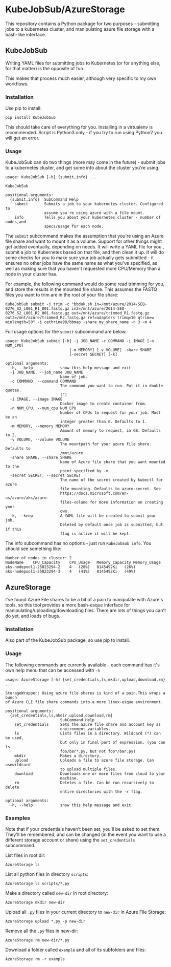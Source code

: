 # KubeJobSub/AzureStorage

This repository contains a Python package for two purposes - submitting jobs to a kubernetes cluster, and manipulating
azure file storage with a bash-like interface.

## KubeJobSub

Writing YAML files for submitting jobs to Kubernetes (or for anything else, for that matter) is the opposite of fun.

This makes that process much easier, although very specific to my own workflows.

### Installation

Use pip to install:

`pip install KubeJobSub`

This should take care of everything for you. Installing in a virtualenv is recommended. Script is Python3 only - if you
try to run using Python2 you will get an error.

### Usage

KubeJobSub can do two things (more may come in the future) - submit jobs to a kubernetes cluster, and get some info about
the cluster you're using.

```
usage: KubeJobSub [-h] {submit,info} ...

KubeJobSub

positional arguments:
  {submit,info}  SubCommand Help
    submit       Submits a job to your kubernetes cluster. Configured to
                 assume you're using azure with a file mount.
    info         Tells you about your kubernetes cluster - number of nodes,and
                 specs/usage for each node.
```

The `submit` subcommand makes the assumption that you're using an Azure file share and want to mount it as a volume.
Support for other things might get added eventually, depending on needs. It will write a YAML file for you
, submit a job to Kubernetes based on that file, and then clean it up. It will do some checks for you to make sure your
job actually gets submitted - it ensures no other jobs have the same name as what you've specified, as well as making sure
that you haven't requested more CPU/Memory than a node in your cluster has.

For example, the following command would do some read trimming for you, and store the results in the mounted file share.
This assumes the FASTQ files you want to trim are in the root of your file share:

```
KubeJobSub submit -j trim -c "bbduk.sh in=/mnt/azure/2014-SEQ-0276_S2_L001_R1_001.fastq.gz in2=/mnt/azure/2014-SEQ-0276_S2_L001_R2_001.fastq.gz out=/mnt/azure/trimmed_R1.fastq.gz out2=/mnt/azure/trimmed_R2.fastq.gz ref=adapters trimq=10 qtrim=w minlength=50" -i cathrine98/bbmap -share my_share_name -n 3 -m 4
```

Full usage options for the `submit` subcommand are below.


```
usage: KubeJobSub submit [-h] -j JOB_NAME -c COMMAND -i IMAGE [-n NUM_CPU]
                            [-m MEMORY] [-v VOLUME] -share SHARE
                            [-secret SECRET] [-k]

optional arguments:
  -h, --help            show this help message and exit
  -j JOB_NAME, --job_name JOB_NAME
                        Name of job.
  -c COMMAND, --command COMMAND
                        The command you want to run. Put it in double quotes.
                        (")
  -i IMAGE, --image IMAGE
                        Docker image to create container from.
  -n NUM_CPU, --num_cpu NUM_CPU
                        Number of CPUs to request for your job. Must be an
                        integer greater than 0. Defaults to 1.
  -m MEMORY, --memory MEMORY
                        Amount of memory to request, in GB. Defaults to 2.
  -v VOLUME, --volume VOLUME
                        The mountpath for your azure file share. Defaults to
                        /mnt/azure
  -share SHARE, --share SHARE
                        Name of Azure file share that you want mounted to the
                        point specified by -v
  -secret SECRET, --secret SECRET
                        The name of the secret created by kubectl for azure
                        file mounting. Defaults to azure-secret. See
                        https://docs.microsoft.com/en-us/azure/aks/azure-
                        files-volume for more information on creating your
                        own.
  -k, --keep            A YAML file will be created to submit your job.
                        Deleted by default once job is submitted, but if this
                        flag is active it will be kept.

```

The info subcommand has no options - just run `KubeJobSub info`. You should see something like:

```
Number of nodes in cluster: 2
NodeName	CPU_Capacity	CPU_Usage	Memory_Capacity	Memory_Usage
aks-nodepool1-25823294-2	4	(28%)	8145492Ki	(26%)
aks-nodepool1-25823294-3	4	(41%)	8145492Ki	(49%)
```

## AzureStorage

I've found Azure File shares to be a bit of a pain to manipulate with Azure's tools, so this tool provides a more bash-esque
interface for manipulating/uploading/downloading files. There are lots of things you can't do yet, and loads of bugs.

### Installation

Also part of the KubeJobSub package, so use pip to install.

### Usage

The following commands are currently available - each command has it's own help menu that can be accessed with `-h`

```
usage: AzureStorage [-h] {set_credentials,ls,mkdir,upload,download,rm} ...

StorageWrapper: Using azure file shares is kind of a pain.This wraps a bunch
of Azure CLI file share commands into a more linux-esque environment.

positional arguments:
  {set_credentials,ls,mkdir,upload,download,rm}
                        SubCommand Help
    set_credentials     Sets the azure file share and account key as
                        environment variables.
    ls                  Lists files in a directory. Wildcard (*) can be used,
                        but only in final part of expression. (you can ls
                        foo/bar*.py, but not foo*/bar.py)
    mkdir               Makes a directory.
    upload              Uploads a file to azure file storage. Can usewildcard
                        to upload multiple files.
    download            Downloads one or more files from cloud to your
                        machine.
    rm                  Deletes a file. Can be run recursively to delete
                        entire directories with the -r flag.

optional arguments:
  -h, --help            show this help message and exit

```

### Examples

Note that if your credentials haven't been set, you'll be asked to set them. They'll be remembered, and can be changed
(in the event you want to use a different storage account or share) using the `set_credentials` subcommand.

List files in root dir:

`AzureStorage ls`

List all python files in directory `scripts`:

`AzureStorage ls scripts/*.py`

Make a directory called `new-dir` in root directory:

`AzureStorage mkdir new-dir`

Upload all `.py` files in your current directory to `new-dir` in Azure File Storage:

`AzureStorage upload *.py -p new-dir`

Remove all the `.py` files in new-dir:

`AzureStorage rm new-dir/*.py`

Download a folder called `example` and all of its subfolders and files:

`AzureStorage rm -r example`
